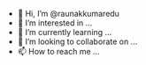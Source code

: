 - 👋 Hi, I’m @raunakkumaredu
- 👀 I’m interested in ...
- 🌱 I’m currently learning ...
- 💞️ I’m looking to collaborate on ...
- 📫 How to reach me ...
<!---
raunakkumaredu/raunakkumaredu is a ✨ special ✨ repository because its `README.md` (this file) appears on your GitHub profile.
You can click the Preview link to take a look at your changes.
--->
